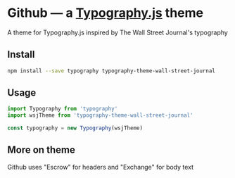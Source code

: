 # Github — a <a href='https://github.com/kyleamathews/typography.js'>Typography.js</a> theme

A theme for Typography.js inspired by The Wall Street Journal's typography

## Install
```bash
npm install --save typography typography-theme-wall-street-journal
```
## Usage
```javascript
import Typography from 'typography'
import wsjTheme from 'typography-theme-wall-street-journal'

const typography = new Typography(wsjTheme)
```
## More on theme

Github uses "Escrow" for headers and "Exchange" for body text
